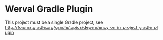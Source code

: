# Werval Gradle Plugin

This project must be a single Gradle project, see http://forums.gradle.org/gradle/topics/dependency_on_in_project_gradle_plugin
